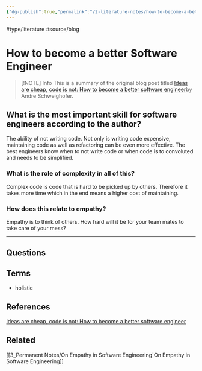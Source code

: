 ```yaml
---
{"dg-publish":true,"permalink":"/2-literature-notes/how-to-become-a-better-software-engineer/","created":"2023-08-05T07:06:57.852-05:00","updated":"2023-08-16T14:48:20.830-05:00"}
---
```


#type/literature #source/blog 
# How to become a better Software Engineer

> [!NOTE] Info
> This is a summary of the original blog post titled [Ideas are cheap, code is not: How to become a better software engineer](https://andreschweighofer.com/career/ideas-are-cheap-code-is-not-how-to-become-a-better-software-engineer/)by Andre Schweighofer.
## What is the most important skill for software engineers according to the author?
The ability of not writing code. Not only is writing code expensive, maintaining code as well as refactoring can be even more effective. The best engineers know when to not write code or when code is to convoluted and needs to be simplified.
### What is the role of complexity in all of this?
Complex code is code that is hard to be picked up by others. Therefore it takes more time which in the end means a higher cost of maintaining.
### How does this relate to empathy?
Empathy is to think of others. How hard will it be for your team mates to take care of your mess?

---
## Questions
## Terms
- holistic
## References
[Ideas are cheap, code is not: How to become a better software engineer](https://andreschweighofer.com/career/ideas-are-cheap-code-is-not-how-to-become-a-better-software-engineer/)
## Related
[[3_Permanent Notes/On Empathy in Software Engineering\|On Empathy in Software Engineering]]